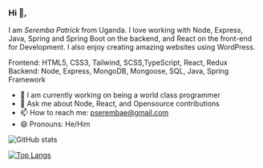 ### Hi 👋, 
I am *Seremba Patrick* from Uganda. I love working with Node, Express, Java, Spring and Spring Boot on the backend, and React on the front-end for Development. I also enjoy creating amazing websites using WordPress.

Frontend: HTML5, CSS3, Tailwind, SCSS,TypeScript, React, Redux <br>
Backend: Node, Express, MongoDB, Mongoose, SQL, Java, Spring Framework 

- 🌱 I am currently working on being a world class programmer
-  💬 Ask me about Node, React, and Opensource contributions
- 📫 How to reach me: pserembae@gmail.com 
- 😄 Pronouns: He/Him

![GitHub stats](https://github-readme-stats.vercel.app/api?username=Seremba&show_icons=true) 

[![Top Langs](https://github-readme-stats.vercel.app/api/top-langs/?username=Seremba&layout=compact)](https://github.com/anuraghazra/github-readme-stats)








